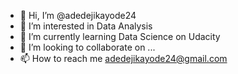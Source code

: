 - 👋 Hi, I’m @adedejikayode24
- 👀 I’m interested in Data Analysis
- 🌱 I’m currently learning Data Science on Udacity
- 💞️ I’m looking to collaborate on ...
- 📫 How to reach me adedejikayode24@gmail.com

<!---
adedejikayode24/adedejikayode24 is a ✨ special ✨ repository because its `README.md` (this file) appears on your GitHub profile.
You can click the Preview link to take a look at your changes.
--->
